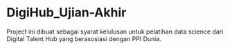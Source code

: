 # DigiHub_Ujian-Akhir
Project ini dibuat sebagai syarat kelulusan untuk pelatihan data science  dari Digital Talent Hub yang berasosiasi dengan PPI Dunia.
